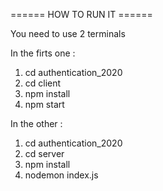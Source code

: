======   HOW TO RUN IT   ======

You need to use 2 terminals 

In the firts one :

1)  cd authentication_2020 
2)  cd client 
3)  npm install
4)  npm start

In the other :

1)  cd authentication_2020 
2)  cd server 
3)  npm install
4)  nodemon index.js

